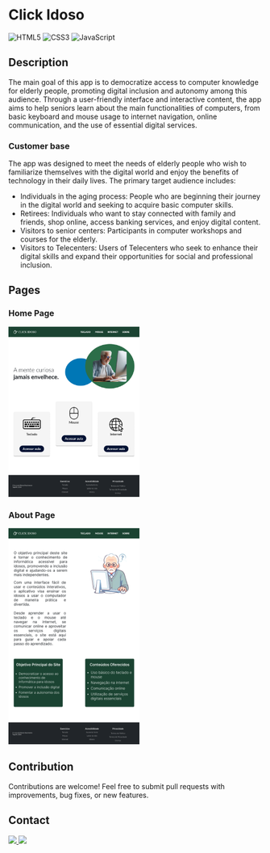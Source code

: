 # Click Idoso
![HTML5](https://img.shields.io/badge/html5-%23E34F26.svg?style=for-the-badge&logo=html5&logoColor=white)
![CSS3](https://img.shields.io/badge/css3-%231572B6.svg?style=for-the-badge&logo=css3&logoColor=white)
![JavaScript](https://img.shields.io/badge/javascript-%23323330.svg?style=for-the-badge&logo=javascript&logoColor=%23F7DF1E)

## Description
The main goal of this app is to democratize access to computer knowledge for elderly people, promoting digital inclusion and autonomy among this audience. Through a user-friendly interface and interactive content, the app aims to help seniors learn about the main functionalities of computers, from basic keyboard and mouse usage to internet navigation, online communication, and the use of essential digital services.

### Customer base
The app was designed to meet the needs of elderly people who wish to familiarize themselves with the digital world and enjoy the benefits of technology in their daily lives. The primary target audience includes:

- Individuals in the aging process: People who are beginning their journey in the digital world and seeking to acquire basic computer skills.
- Retirees: Individuals who want to stay connected with family and friends, shop online, access banking services, and enjoy digital content.
- Visitors to senior centers: Participants in computer workshops and courses for the elderly.
- Visitors to Telecenters: Users of Telecenters who seek to enhance their digital skills and expand their opportunities for social and professional inclusion.

## Pages
### Home Page
<img src="https://github.com/lucasmoraist/Click-Idoso/blob/main/assets/img/homepage.png" width="260px" />

### About Page
<img src="https://github.com/lucasmoraist/Click-Idoso/blob/main/assets/img/aboutpage.png" width="260px" />

## Contribution
Contributions are welcome! Feel free to submit pull requests with improvements, bug fixes, or new features.

## Contact
<a href = "mailto:luksmnt1101@gmail.com">
  <img src="https://img.shields.io/badge/-Gmail-%23333?style=for-the-badge&logo=gmail&logoColor=white" target="_blank">
</a>
<a href="https://www.linkedin.com/in/lucas-morais-152672219/" target="_blank">
  <img src="https://img.shields.io/badge/-LinkedIn-%230077B5?style=for-the-badge&logo=linkedin&logoColor=white" target="_blank">
</a>
  
